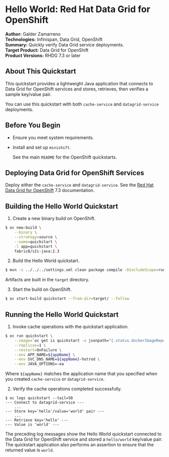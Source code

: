 Hello World: Red Hat Data Grid for OpenShift
============================================
**Author:** Galder Zamarreno  
**Technologies:** Infinispan, Data Grid, OpenShift  
**Summary:** Quickly verify Data Grid service deployments.  
**Target Product:** Data Grid for OpenShift  
**Product Versions:** RHDG 7.3 or later

About This Quickstart
---------------------
This quickstart provides a lightweight Java application that connects to Data Grid for OpenShift services and stores, retrieves, then verifies a sample key/value pair.

You can use this quickstart with both `cache-service` and `datagrid-service` deployments.

Before You Begin
----------------
* Ensure you meet system requirements.
* Install and set up `minishift`.

  See the main `README` for the OpenShift quickstarts.

Deploying Data Grid for OpenShift Services
------------------------------------------
Deploy either the `cache-service` and `datagrid-service`. See the [Red Hat Data Grid for OpenShift](https://access.redhat.com/documentation/en-us/red_hat_data_grid/7.3/html-single/data_grid_for_openshift/) 7.3 documentation.

Building the Hello World Quickstart
-----------------------------------

1. Create a new binary build on OpenShift.
```bash
$ oc new-build \
    --binary \
    --strategy=source \
    --name=quickstart \
    -l app=quickstart \
    fabric8/s2i-java:2.3
```

2. Build the Hello World quickstart.
```bash
$ mvn -s ../../../settings.xml clean package compile -DincludeScope=runtime
```
  Artifacts are built in the `target` directory.

3. Start the build on OpenShift.
```bash
$ oc start-build quickstart --from-dir=target/ --follow
```

Running the Hello World Quickstart
----------------------------------
1. Invoke cache operations with the quickstart application.
```bash
$ oc run quickstart \
    --image=`oc get is quickstart -o jsonpath="{.status.dockerImageRepository}"` \
    --replicas=1 \
    --restart=OnFailure \
    --env APP_NAME=${appName} \
    --env SVC_DNS_NAME=${appName}-hotrod \
    --env JAVA_OPTIONS=-ea
```
  Where `${appName}` matches the application name that you specified when you created `cache-service` or `datagrid-service`.

2. Verify the cache operations completed successfully.
```
$ oc logs quickstart --tail=50
--- Connect to datagrid-service ---
    ...
--- Store key='hello'/value='world' pair ---
    ...
--- Retrieve key='hello' ---
--- Value is 'world' ---
```
  The preceding log messages show the Hello World quickstart connected to the Data Grid for OpenShift service and stored a `hello/world` key/value pair. The quickstart application also performs an assertion to ensure that the returned value is `world`.
